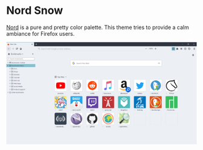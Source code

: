 Nord Snow
=========

[Nord](https://www.nordtheme.com/) is a pure and pretty color palette. This theme tries to provide a calm ambiance for Firefox users.

![screenshot](screenshot.png)
